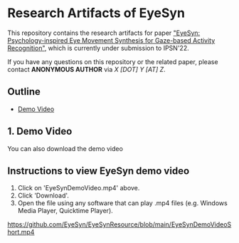 # Research Artifacts of EyeSyn
This repository contains the research artifacts for paper ["EyeSyn: Psychology-inspired Eye Movement Synthesis for Gaze-based Activity Recognition"](), which is currently under submission to IPSN'22. 

If you have any questions on this repository or the related paper, please contact **ANONYMOUS AUTHOR** via *X [DOT] Y [AT] Z*.

## **Outline**

* [Demo Video](#1)

## 1. <span id="1"> Demo Video</span>


You can also download the demo video

Instructions to view EyeSyn demo video
--------------------------------------

1. Click on 'EyeSynDemoVideo.mp4' above.
2. Click 'Download'.
3. Open the file using any software that can play .mp4 files (e.g. Windows Media Player, Quicktime Player).


https://github.com/EyeSyn/EyeSynResource/blob/main/EyeSynDemoVideoShort.mp4


